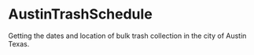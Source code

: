 # AustinTrashSchedule
Getting the dates and location of bulk trash collection in the city of Austin Texas.
